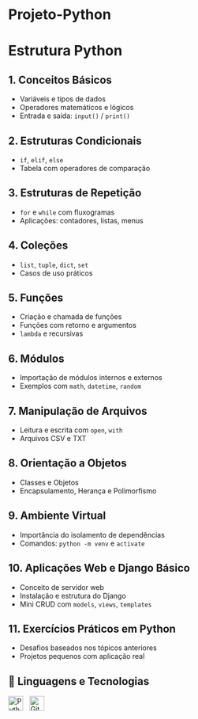 # Projeto-Python

<h1 class="titulo">Estrutura Python</h1>

  <div class="secao">
    <h2>1. Conceitos Básicos</h2>
    <ul>
      <li>Variáveis e tipos de dados</li>
      <li>Operadores matemáticos e lógicos</li>
      <li>Entrada e saída: <code>input()</code> / <code>print()</code></li>
    </ul>
  </div>

  <div class="secao">
    <h2>2. Estruturas Condicionais</h2>
    <ul>
      <li><code>if</code>, <code>elif</code>, <code>else</code></li>
      <li>Tabela com operadores de comparação</li>
    </ul>
  </div>

  <div class="secao">
    <h2>3. Estruturas de Repetição</h2>
    <ul>
      <li><code>for</code> e <code>while</code> com fluxogramas</li>
      <li>Aplicações: contadores, listas, menus</li>
    </ul>
  </div>

  <div class="secao">
    <h2>4. Coleções</h2>
    <ul>
      <li><code>list</code>, <code>tuple</code>, <code>dict</code>, <code>set</code></li>
      <li>Casos de uso práticos</li>
    </ul>
  </div>

  <div class="secao">
    <h2>5. Funções</h2>
    <ul>
      <li>Criação e chamada de funções</li>
      <li>Funções com retorno e argumentos</li>
      <li><code>lambda</code> e recursivas</li>
    </ul>
  </div>

  <div class="secao">
    <h2>6. Módulos</h2>
    <ul>
      <li>Importação de módulos internos e externos</li>
      <li>Exemplos com <code>math</code>, <code>datetime</code>, <code>random</code></li>
    </ul>
  </div>

  <div class="secao">
    <h2>7. Manipulação de Arquivos</h2>
    <ul>
      <li>Leitura e escrita com <code>open</code>, <code>with</code></li>
      <li>Arquivos CSV e TXT</li>
    </ul>
  </div>

  <div class="secao">
    <h2>8. Orientação a Objetos</h2>
    <ul>
      <li>Classes e Objetos</li>
      <li>Encapsulamento, Herança e Polimorfismo</li>
    </ul>
  </div>

  <div class="secao">
    <h2>9. Ambiente Virtual</h2>
    <ul>
      <li>Importância do isolamento de dependências</li>
      <li>Comandos: <code>python -m venv</code> e <code>activate</code></li>
    </ul>
  </div>

  <div class="secao">
    <h2>10. Aplicações Web e Django Básico</h2>
    <ul>
      <li>Conceito de servidor web</li>
      <li>Instalação e estrutura do Django</li>
      <li>Mini CRUD com <code>models</code>, <code>views</code>, <code>templates</code></li>
    </ul>
  </div>

  <div class="secao">
    <h2>11. Exercícios Práticos em Python</h2>
    <ul>
      <li>Desafios baseados nos tópicos anteriores</li>
      <li>Projetos pequenos com aplicação real</li>
    </ul>
  </div>

  ## 🤖 Linguagens e Tecnologias
<img 
    align="left" 
    alt="Python" 
    title="Python"
    width="30px" 
    style="padding-right: 10px;" 
    src="https://cdn.jsdelivr.net/gh/devicons/devicon@latest/icons/python/python-original.svg" 
/>

<img 
    align="left" 
    alt="Git" 
    title="Git"
    width="30px" 
    style="padding-right: 10px;" 
    src="https://cdn.jsdelivr.net/gh/devicons/devicon@latest/icons/git/git-original.svg" 
/>

</body>
</html>

